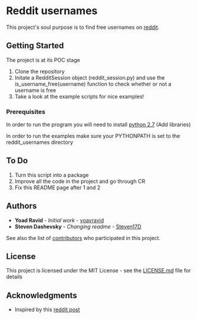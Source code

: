 # Reddit usernames

This project's soul purpose is to find free usernames on [reddit](https://www.reddit.com/).

## Getting Started

The project is at its POC stage

1. Clone the repository
2. Initate a RedditSession object (reddit_session.py) and use the is_username_free(username) function to check whether 
or not a username is free
3. Take a look at the example scripts for nice examples!


### Prerequisites

In order to run the program you will need to install [python 2.7](https://www.python.org/getit/)
(Add libraries)

In order to run the examples make sure your PYTHONPATH is set to the reddit_usernames directory

## To Do
1. Turn this script into a package
2. Improve all the code in the project and go through CR
3. Fix this README page after 1 and 2

## Authors

* **Yoad Ravid** - *Initial work* - [yoavravid](https://github.com/yoavravid)
* **Steven Dashevsky** - *Changing readme* - [Steven17D](https://github.com/Steven17D)

See also the list of [contributors](https://github.com/yoavravid/reddit_usernames/contributors) who participated in this project.

## License

This project is licensed under the MIT License - see the [LICENSE.md](LICENSE.md) file for details

## Acknowledgments

* Inspired by this [reddit post](https://www.reddit.com/r/learnprogramming/comments/8m8hl3/python_script_to_look_for_free_username_on_a/)
